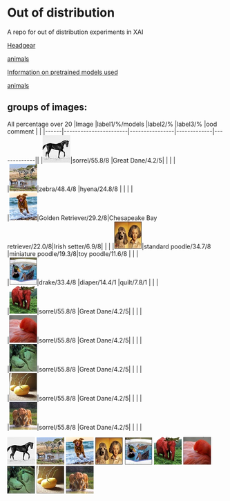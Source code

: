 # Out of distribution
A repo for out of distribution experiments in XAI

[Headgear](https://htmlpreview.github.io/?https://github.com/k3larra/ood/blob/main/headgear_version01.html)

[animals](https://htmlpreview.github.io/?https://github.com/k3larra/ood/blob/main/animals_version01.html)

[Information on pretrained models used](https://github.com/k3larra/ood/blob/main/models.md)


[animals](https://htmlpreview.github.io/?https://github.com/k3larra/ood/blob/main/animals/version01/image0/image0.PNG)

## groups of images:
All percentage over 20
|Image |label1/%/models        |label2/%        |label3/%     |ood comment  | |
|------|-----------------------|----------------|-------------|-------------||
|![][0]|sorrel/55.8/8          |Great Dane/4.2/5|             |             |                         |                         
|![][1]|zebra/48.4/8           |hyena/24.8/8    |             |             |                         |                         
|![][2]|Golden Retriever/29.2/8|Chesapeake Bay <br/>retriever/22.0/8|Irish setter/6.9/8|             |                         |
|![][3]|standard poodle/34.7/8 |miniature poodle/19.3/8|toy poodle/11.6/8             |             |                         |                         
|![][4]|drake/33.4/8           |diaper/14.4/1   |quilt/7.8/1             |             |                         |                         
|![][5]|sorrel/55.8/8  |Great Dane/4.2/5|             |             |                         |                         
|![][6]|sorrel/55.8/8  |Great Dane/4.2/5|             |             |                         |                         
|![][7]|sorrel/55.8/8  |Great Dane/4.2/5|             |             |                         |                         
|![][8]|sorrel/55.8/8  |Great Dane/4.2/5|             |             |                         |                         
|![][9]|sorrel/55.8/8  |Great Dane/4.2/5|             |             |                         |                         



[![](testset/animals_thumbnails/1.jpg)](https://k3larra.github.io/ood/animals_version01.html?study_nbr=0)
[![](testset/animals_thumbnails/10.jpg)](https://k3larra.github.io/ood/animals_version01.html?study_nbr=1)
[![](testset/animals_thumbnails/2.jpg)](https://k3larra.github.io/ood/animals_version01.html?study_nbr=2) 
[![](testset/animals_thumbnails/3.jpg)](https://k3larra.github.io/ood/animals_version01.html?study_nbr=3) 
[![](testset/animals_thumbnails/4.jpg)](https://k3larra.github.io/ood/animals_version01.html?study_nbr=4)
[![](testset/animals_thumbnails/5.jpg)](https://k3larra.github.io/ood/animals_version01.html?study_nbr=5)
[![](testset/animals_thumbnails/6.jpg)](https://k3larra.github.io/ood/animals_version01.html?study_nbr=6)
[![](testset/animals_thumbnails/7.jpg)](https://k3larra.github.io/ood/animals_version01.html?study_nbr=7) 
[![](testset/animals_thumbnails/8.jpg)](https://k3larra.github.io/ood/animals_version01.html?study_nbr=8) 
[![](testset/animals_thumbnails/9.jpg)](https://k3larra.github.io/ood/animals_version01.html?study_nbr=9) 



[0]: testset/animals_thumbnails/1.jpg
[1]: testset/animals_thumbnails/10.jpg
[2]: testset/animals_thumbnails/2.jpg
[3]: testset/animals_thumbnails/3.jpg
[4]: testset/animals_thumbnails/4.jpg
[5]: testset/animals_thumbnails/5.jpg
[6]: testset/animals_thumbnails/6.jpg
[7]: testset/animals_thumbnails/7.jpg
[8]: testset/animals_thumbnails/8.jpg
[9]: testset/animals_thumbnails/9.jpg

